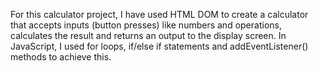 For this calculator project, I have used HTML DOM to create a calculator that accepts inputs (button presses) like numbers and operations, calculates the result and returns an output to the display screen. In JavaScript, I used for loops, if/else if statements and addEventListener() methods to achieve this. 

